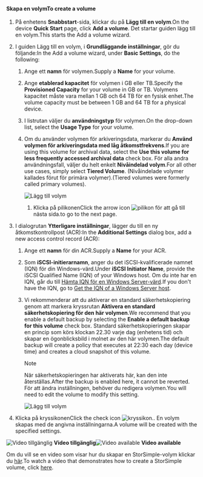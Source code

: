 <!--author=SharS last changed: 02/04/2016-->

#### <a name="to-create-a-volume"></a><span data-ttu-id="48ad9-101">Skapa en volym</span><span class="sxs-lookup"><span data-stu-id="48ad9-101">To create a volume</span></span>
1. <span data-ttu-id="48ad9-102">På enhetens **Snabbstart**-sida, klickar du på **Lägg till en volym**.</span><span class="sxs-lookup"><span data-stu-id="48ad9-102">On the device **Quick Start** page, click **Add a volume**.</span></span> <span data-ttu-id="48ad9-103">Det startar guiden lägg till en volym.</span><span class="sxs-lookup"><span data-stu-id="48ad9-103">This starts the Add a volume wizard.</span></span>
2. <span data-ttu-id="48ad9-104">I guiden Lägg till en volym, i **Grundläggande inställningar**, gör du följande:</span><span class="sxs-lookup"><span data-stu-id="48ad9-104">In the Add a volume wizard, under **Basic Settings**, do the following:</span></span>
   
   1. <span data-ttu-id="48ad9-105">Ange ett **namn** för volymen.</span><span class="sxs-lookup"><span data-stu-id="48ad9-105">Supply a **Name** for your volume.</span></span>
   2. <span data-ttu-id="48ad9-106">Ange **etablerad kapacitet** för volymen i GB eller TB.</span><span class="sxs-lookup"><span data-stu-id="48ad9-106">Specify the **Provisioned Capacity** for your volume in GB or TB.</span></span> <span data-ttu-id="48ad9-107">Volymens kapacitet måste vara mellan 1 GB och 64 TB för en fysisk enhet.</span><span class="sxs-lookup"><span data-stu-id="48ad9-107">The volume capacity must be between 1 GB and 64 TB for a physical device.</span></span>
   3. <span data-ttu-id="48ad9-108">I listrutan väljer du **användningstyp** för volymen.</span><span class="sxs-lookup"><span data-stu-id="48ad9-108">On the drop-down list, select the **Usage Type** for your volume.</span></span> 
   4. <span data-ttu-id="48ad9-109">Om du använder volymen för arkiveringsdata, markerar du **Använd volymen för arkiveringsdata med låg åtkomstfrekvens**.</span><span class="sxs-lookup"><span data-stu-id="48ad9-109">If you are using this volume for archival data, select the **Use this volume for less frequently accessed archival data** check box.</span></span> <span data-ttu-id="48ad9-110">För alla andra användningsfall, väljer du helt enkelt **Nivåindelad volym**.</span><span class="sxs-lookup"><span data-stu-id="48ad9-110">For all other use cases, simply select **Tiered Volume**.</span></span> <span data-ttu-id="48ad9-111">(Nivåindelade volymer kallades förut för primära volymer).</span><span class="sxs-lookup"><span data-stu-id="48ad9-111">(Tiered volumes were formerly called primary volumes).</span></span>
      
        ![Lägg till volym](./media/storsimple-create-volume/ScreenshotUpdate1VolumeFlow.png)
      
      1. <span data-ttu-id="48ad9-113">Klicka på pilikonen</span><span class="sxs-lookup"><span data-stu-id="48ad9-113">Click the arrow icon</span></span> ![pilikon](./media/storsimple-create-volume/HCS_ArrowIcon-include.png) <span data-ttu-id="48ad9-115">för att gå till nästa sida.</span><span class="sxs-lookup"><span data-stu-id="48ad9-115">to go to the next page.</span></span>
3. <span data-ttu-id="48ad9-116">I dialogrutan **Ytterligare inställningar**, lägger du till en ny åtkomstkontrollpost (ACR):</span><span class="sxs-lookup"><span data-stu-id="48ad9-116">In the **Additional Settings** dialog box, add a new access control record (ACR):</span></span>
   
   1. <span data-ttu-id="48ad9-117">Ange ett **namn** för din ACR.</span><span class="sxs-lookup"><span data-stu-id="48ad9-117">Supply a **Name** for your ACR.</span></span>
   2. <span data-ttu-id="48ad9-118">Som **iSCSI-initierarnamn**, anger du det iSCSI-kvalificerade namnet (IQN) för din Windows-värd.</span><span class="sxs-lookup"><span data-stu-id="48ad9-118">Under **iSCSI Initiator Name**, provide the iSCSI Qualified Name (IQN) of your Windows host.</span></span> <span data-ttu-id="48ad9-119">Om du inte har en IQN, går du till [Hämta IQN för en Windows Server-värd](#get-the-iqn-of-a-windows-server-host).</span><span class="sxs-lookup"><span data-stu-id="48ad9-119">If you don't have the IQN, go to [Get the IQN of a Windows Server host](#get-the-iqn-of-a-windows-server-host).</span></span>
   3. <span data-ttu-id="48ad9-120">Vi rekommenderar att du aktiverar en standard säkerhetskopiering genom att markera kryssrutan **Aktivera en standard säkerhetskopiering för den här volymen**.</span><span class="sxs-lookup"><span data-stu-id="48ad9-120">We recommend that you enable a default backup by selecting the **Enable a default backup for this volume** check box.</span></span> <span data-ttu-id="48ad9-121">Standard säkerhetskopieringen skapar en princip som körs klockan 22.30 varje dag (enhetens tid) och skapar en ögonblicksbild i molnet av den här volymen.</span><span class="sxs-lookup"><span data-stu-id="48ad9-121">The default backup will create a policy that executes at 22:30 each day (device time) and creates a cloud snapshot of this volume.</span></span>
      
      > [!NOTE]
      > <span data-ttu-id="48ad9-122">När säkerhetskopieringen har aktiverats här, kan den inte återställas.</span><span class="sxs-lookup"><span data-stu-id="48ad9-122">After the backup is enabled here, it cannot be reverted.</span></span> <span data-ttu-id="48ad9-123">För att ändra inställningen, behöver du redigera volymen.</span><span class="sxs-lookup"><span data-stu-id="48ad9-123">You will need to edit the volume to modify this setting.</span></span>
      > 
      > 
      
        ![Lägg till volym](./media/storsimple-create-volume/AddVolume2-include.png)
4. <span data-ttu-id="48ad9-125">Klicka på kryssikonen</span><span class="sxs-lookup"><span data-stu-id="48ad9-125">Click the check icon</span></span> ![kryssikon](./media/storsimple-create-volume/HCS_CheckIcon-include.png)<span data-ttu-id="48ad9-127">.</span><span class="sxs-lookup"><span data-stu-id="48ad9-127">.</span></span> <span data-ttu-id="48ad9-128">En volym skapas med de angivna inställningarna.</span><span class="sxs-lookup"><span data-stu-id="48ad9-128">A volume will be created with the specified settings.</span></span>

<span data-ttu-id="48ad9-129">![Video tillgänglig](./media/storsimple-create-volume/Video_icon.png) **Video tillgänglig**</span><span class="sxs-lookup"><span data-stu-id="48ad9-129">![Video available](./media/storsimple-create-volume/Video_icon.png) **Video available**</span></span>

<span data-ttu-id="48ad9-130">Om du vill se en video som visar hur du skapar en StorSimple-volym klickar du [här](https://azure.microsoft.com/documentation/videos/create-a-storsimple-volume/).</span><span class="sxs-lookup"><span data-stu-id="48ad9-130">To watch a video that demonstrates how to create a StorSimple volume, click [here](https://azure.microsoft.com/documentation/videos/create-a-storsimple-volume/).</span></span>

